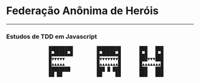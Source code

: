 # Federação Anônima de Heróis
---
### Estudos de TDD em Javascript

```                               
                █████████         █████████       ███   ███
                █▄█████▄█         █▄█████▄█       █▄█   █▄█
                █▼▼▼▼▼            █▼▼▼▼▼▼▼█       ███▼▼▼███
                █▲▲▲▲▲            █▲▲▲▲▲▲▲█       █▲▲▲▲▲▲▲█
                ████████          ███ █ ███       ███   ███
                ██ ██             ██     ██       ███   ███
```


                
                
                 
                 
                 
                
